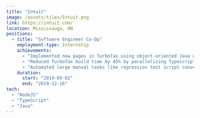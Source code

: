 ```yaml
---
title: "Intuit"
image: /assets/tiles/Intuit.png
link: https://intuit.com/
location: Mississauga, ON
positions:
  - title: "Software Engineer Co-Op"
    employment-type: Internship
    achievements:
      - "Implemented new pages in TurboTax using object-oriented Java with 100% diff coverage on unit tests."
      - "Reduced TurboTax build time by 45% by parallelizing Typescript compilation with Gulp, saving teammates 40 hours/year."
      - "Automated large manual tasks like regression test script conversion using Replay and VM deployment using PowerShell."
    duration:
      start: "2019-09-02"
      end: "2019-12-16"
tech:
  - "NodeJS"
  - "TypeScript"
  - "Java"
---
```

